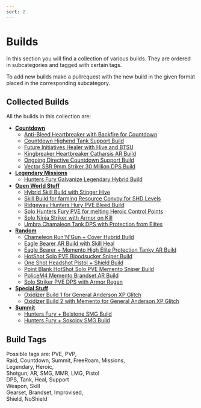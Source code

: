 ```yaml
---
sort: 2
---
```

# Builds
In this section you will find a collection of various builds.
They are ordered in subcategories and tagged with certain tags.

To add new builds make a pullrequest with the new build in the given format placed in the corresponding subcategory.

## Collected Builds
All the builds in this collection are:
- [**Countdown**]({{site.baseurl}}/Countdown/index.md)
  - [Anti-Bleed Heartbreaker with Backfire for Countdown]({{site.baseurl}}/Countdown/Backfire-Heartbreaker-Anti-Bleed-Countdown-Build.md)
  - [Countdown Highend Tank Support Build]({{site.baseurl}}/Countdown/Countdown-Highend-Tank-Support-Build.md)
  - [Future Initiatives Healer with Hive and BTSU]({{site.baseurl}}/Countdown/Future-Initiative-Hive-Healer.md)
  - [Kingbreaker Heartbreaker Catharsis AR Build]({{site.baseurl}}/Countdown/Kingbreaker-Heartbreaker-Catharsis.md)
  - [Ongoing Directive Countdown Support Build]({{site.baseurl}}/Countdown/Ongoing-Directive-Countdown-Support-Build.md)
  - [Vector SBR 9mm Striker 30 Million DPS Build]({{site.baseurl}}/Countdown/Vector-Striker-30Mill-DPS.md)
- [**Legendary Missions**]({{site.baseurl}}/Legendary-Missions/index.md)
  - [Hunters Fury Galvanize Legendary Hybrid Build]({{site.baseurl}}/Legendary-Missions/HuntersFury-Galvanize-Legendary-Hybrid-Build.md)
- [**Open World Stuff**]({{site.baseurl}}/Open-World-Stuff/index.md)
  - [Hybrid Skill Build with Stinger Hive]({{site.baseurl}}/Open-World-Stuff/Hybrid-Skill-Stinger-Hive-Build.md)
  - [Skill Build for farming Resource Convoy for SHD Levels]({{site.baseurl}}/Open-World-Stuff/Resource-Convoy-SHD-Level-Skill-Build.md)
  - [Ridgeway Hunters Hury PVE Bleed Build]({{site.baseurl}}/Open-World-Stuff/Ridgeway-Hunters-Hury-PVE-Bleed-Build.md)
  - [Solo Hunters Fury PVE for melting Heroic Control Points]({{site.baseurl}}/Open-World-Stuff/Solo-Hunters-Fury-PVE-Control-Points.md)
  - [Solo Ninja Striker with Armor on Kill]({{site.baseurl}}/Open-World-Stuff/Solo-Ninja-Striker-PVE-AoK.md)
  - [Umbra Chamaleon Tank DPS with Protection from Elites]({{site.baseurl}}/Open-World-Stuff/Umbra-Chameleon-PFE-Tank-DPS.md)
- [**Random**]({{site.baseurl}}/Random/index.md)
  - [Chameleon Run'N'Gun + Cover Hybrid Build]({{site.baseurl}}/Random/Chameleon-AR-RunNGun-Cover-Hybrid-Build.md)
  - [Eagle Bearer AR Build with Skill Heal]({{site.baseurl}}/Random/Eagle-Bearer-AR-Build-with-Skill-Heal.md)
  - [Eagle Bearer + Memento High Elite Protection Tanky AR Build]({{site.baseurl}}/Random/Eagle-Bearer-Memento-High-Elite-Protection-Tanky-AR.md)
  - [HotShot Solo PVE Bloodsucker Sniper Build]({{site.baseurl}}/Random/HotShot-Solo-PVE-Bloodsucker-Sniper.md)
  - [One Shot Headshot Pistol + Shield Build]({{site.baseurl}}/Random/One-Shot-Headshot-Pistol-Shield-Build.md)
  - [Point Blank HotShot Solo PVE Memento Sniper Build]({{site.baseurl}}/Random/Point-Blank-HotShot-Solo-PVE-Memento-Sniper.md)
  - [PoliceM4 Memento Brandset AR Build]({{site.baseurl}}/Random/Police-M4-Memento-Brandset.md)
  - [Solo Striker PVE DPS with Armor Regen]({{site.baseurl}}/Random/Solo-Striker-PVE-DPS-Armor-Regen.md)
- [**Special Stuff**]({{site.baseurl}}/Special-Stuff/index.md)
  - [Oxidizer Build 1 for General Anderson XP Glitch]({{site.baseurl}}/Special-Stuff/Oxidizer-Build-1-General-Anderson-XP-Glitch.md)
  - [Oxidizer Build 2 with Memento for General Anderson XP Glitch]({{site.baseurl}}/Special-Stuff/Oxidizer-Build-2-Memento-General-Anderson-XP-Glitch.md)
- [**Summit**]({{site.baseurl}}/Summit/index.md)
  - [Hunters Fury + Belstone SMG Build]({{site.baseurl}}/Summit/HuntersFury-SMG-Belstone.md)
  - [Hunters Fury + Sokolov SMG Build]({{site.baseurl}}/Summit/HuntersFury-SMG-Sokolov.md)

## Build Tags
Possible tags are:
PVE, PVP,  
Raid, Countdown, Summit, FreeRoam, Missions,  
Legendary, Heroic,  
Shotgun, AR, SMG, MMR, LMG, Pistol  
DPS, Tank, Heal, Support  
Weapon, Skill  
Gearset, Brandset, Improvised,  
Shield, NoShield

